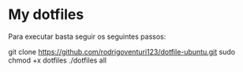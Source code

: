 # My dotfiles

Para executar basta seguir os seguintes passos:

 git clone https://github.com/rodrigoventuri123/dotfile-ubuntu.git
 sudo chmod +x dotfiles
 ./dotfiles all
